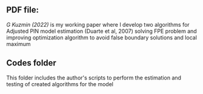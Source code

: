 ## PDF file:
*G Kuzmin (2022)* is my working paper where I develop two algorithms for Adjusted PIN model estimation (Duarte et al, 2007) solving FPE problem and improving optimization algorithm to avoid false boundary solutions and local maximum

## Codes folder
This folder includes the author's scripts to perform the estimation and testing of created algorithms for the model
